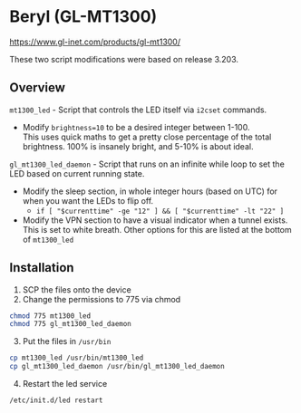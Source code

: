 # Beryl (GL-MT1300)  
https://www.gl-inet.com/products/gl-mt1300/  

These two script modifications were based on release 3.203.  

## Overview  
`mt1300_led` - Script that controls the LED itself via `i2cset` commands.  
* Modify `brightness=10` to be a desired integer between 1-100.  
This uses quick maths to get a pretty close percentage of the total brightness.  100% is insanely bright, and 5-10% is about ideal.  


`gl_mt1300_led_daemon` - Script that runs on an infinite while loop to set the LED based on current running state.  
* Modify the sleep section, in whole integer hours (based on UTC) for when you want the LEDs to flip off.  
  * `if [ "$currenttime" -ge "12" ] && [ "$currenttime" -lt "22" ]`
* Modify the VPN section to have a visual indicator when a tunnel exists.  This is set to white breath.  Other options for this are listed at the bottom of `mt1300_led`  

## Installation  
1.  SCP the files onto the device  
2.  Change the permissions to 775 via chmod
  ```bash
  chmod 775 mt1300_led
  chmod 775 gl_mt1300_led_daemon
  ```
3.  Put the files in `/usr/bin`  
  ```bash
  cp mt1300_led /usr/bin/mt1300_led
  cp gl_mt1300_led_daemon /usr/bin/gl_mt1300_led_daemon
  ```
4.  Restart the led service  
  ```bash
  /etc/init.d/led restart
  ```
